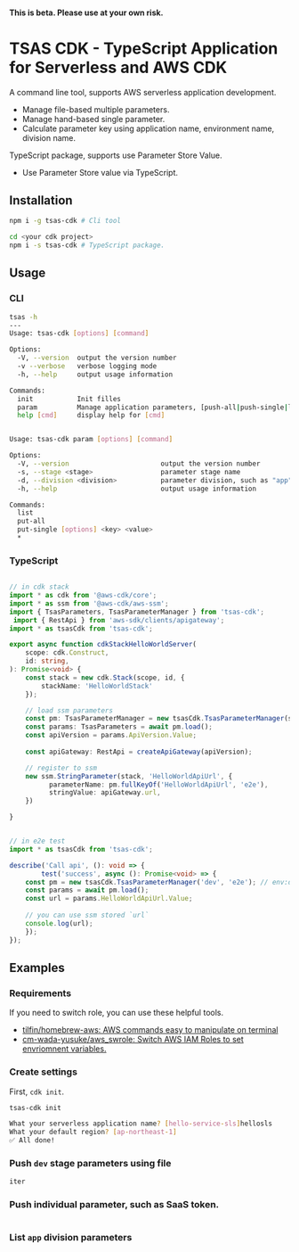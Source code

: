 #### This is beta. Please use at your own risk.

TSAS CDK - TypeScript Application for Serverless and AWS CDK
===

A command line tool, supports AWS serverless application development.

* Manage file-based multiple parameters.
* Manage hand-based single parameter.
* Calculate parameter key using application name, environment name, division name.

TypeScript package, supports use Parameter Store Value.

* Use Parameter Store value via TypeScript.

Installation
---
 
```bash
npm i -g tsas-cdk # Cli tool

cd <your cdk project>
npm i -s tsas-cdk # TypeScript package.

```

Usage
---

### CLI

```bash
tsas -h
---
Usage: tsas-cdk [options] [command]

Options:
  -V, --version  output the version number
  -v --verbose   verbose logging mode
  -h, --help     output usage information

Commands:
  init           Init filles
  param          Manage application parameters, [push-all|push-single|list]
  help [cmd]     display help for [cmd]


Usage: tsas-cdk param [options] [command]

Options:
  -V, --version                       output the version number
  -s, --stage <stage>                 parameter stage name
  -d, --division <division>           parameter division, such as "app", "e2e" (default: "app")
  -h, --help                          output usage information

Commands:
  list
  put-all
  put-single [options] <key> <value>
  *
```

### TypeScript


```typescript

// in cdk stack
import * as cdk from '@aws-cdk/core';
import * as ssm from '@aws-cdk/aws-ssm';
import { TsasParameters, TsasParameterManager } from 'tsas-cdk';
 import { RestApi } from 'aws-sdk/clients/apigateway';
import * as tsasCdk from 'tsas-cdk';

export async function cdkStackHelloWorldServer(
    scope: cdk.Construct,
    id: string,
): Promise<void> {
    const stack = new cdk.Stack(scope, id, {
        stackName: 'HelloWorldStack'
    });

    // load ssm parameters
    const pm: TsasParameterManager = new tsasCdk.TsasParameterManager(stage, division);
    const params: TsasParameters = await pm.load();
    const apiVersion = params.ApiVersion.Value;
    
    const apiGateway: RestApi = createApiGateway(apiVersion);

    // register to ssm        
    new ssm.StringParameter(stack, 'HelloWorldApiUrl', {
          parameterName: pm.fullKeyOf('HelloWorldApiUrl', 'e2e'),
          stringValue: apiGateway.url,
    })

}


// in e2e test
import * as tsasCdk from 'tsas-cdk';

describe('Call api', (): void => {
        test('success', async (): Promise<void> => {
    const pm = new tsasCdk.TsasParameterManager('dev', 'e2e'); // env:dev division:e2e
    const params = await pm.load();
    const url = params.HelloWorldApiUrl.Value;
     
    // you can use ssm stored `url`
    console.log(url);
    });
});

``` 


Examples
---

### Requirements

If you need to switch role, you can use these helpful tools.

* [tilfin/homebrew\-aws: AWS commands easy to manipulate on terminal](https://github.com/tilfin/homebrew-aws)
* [cm\-wada\-yusuke/aws\_swrole: Switch AWS IAM Roles to set envriomnent variables\.](https://github.com/cm-wada-yusuke/aws_swrole)


### Create settings

First, `cdk init`.

```bash
tsas-cdk init

What your serverless application name? [hello-service-sls]hellosls
What your default region? [ap-northeast-1]
✅ All done!
```

### Push `dev` stage parameters using file 

```bash
iter
```

### Push individual parameter, such as SaaS token.


```bash
```


### List `app` division parameters 

```bash
```


